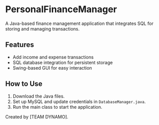 # PersonalFinanceManager


A Java-based finance management application that integrates SQL for storing and managing transactions.

## Features
- Add income and expense transactions
- SQL database integration for persistent storage
- Swing-based GUI for easy interaction

## How to Use
1. Download the Java files.
2. Set up MySQL and update credentials in `DatabaseManager.java`.
3. Run the main class to start the application.

Created by [TEAM DYNAMO].
